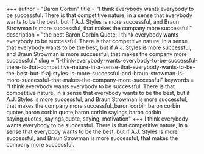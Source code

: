 +++
author = "Baron Corbin"
title = "I think everybody wants everybody to be successful. There is that competitive nature, in a sense that everybody wants to be the best, but if A.J. Styles is more successful, and Braun Strowman is more successful, that makes the company more successful."
description = "the best Baron Corbin Quote: I think everybody wants everybody to be successful. There is that competitive nature, in a sense that everybody wants to be the best, but if A.J. Styles is more successful, and Braun Strowman is more successful, that makes the company more successful."
slug = "i-think-everybody-wants-everybody-to-be-successful-there-is-that-competitive-nature-in-a-sense-that-everybody-wants-to-be-the-best-but-if-aj-styles-is-more-successful-and-braun-strowman-is-more-successful-that-makes-the-company-more-successful"
keywords = "I think everybody wants everybody to be successful. There is that competitive nature, in a sense that everybody wants to be the best, but if A.J. Styles is more successful, and Braun Strowman is more successful, that makes the company more successful.,baron corbin,baron corbin quotes,baron corbin quote,baron corbin sayings,baron corbin saying,quotes, sayings,quote, saying, motivation"
+++
I think everybody wants everybody to be successful. There is that competitive nature, in a sense that everybody wants to be the best, but if A.J. Styles is more successful, and Braun Strowman is more successful, that makes the company more successful.
